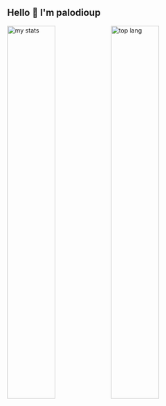 ## Hello 👋 I'm palodioup

<img alt="my stats" align= "left" width="47%" src="https://github-readme-stats.vercel.app/api?username=flave1"/>

<img alt="top lang" align= "left" width="47%" src="https://github-readme-stats.vercel.app/api/top-langs/?username=flave1&layout=compact"/>
